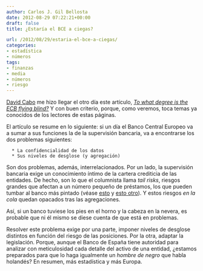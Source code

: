 ```yaml
---
author: Carlos J. Gil Bellosta
date: 2012-08-29 07:22:21+00:00
draft: false
title: ¿Estaría el BCE a ciegas?

url: /2012/08/29/estaria-el-bce-a-ciegas/
categories:
- estadística
- números
tags:
- finanzas
- media
- números
- riesgo
---
```


[David Cabo](https://twitter.com/dcabo) me hizo llegar el otro día este artículo, _[To what degree is the ECB flying blind?](http://ftalphaville.ft.com/blog/2012/08/07/1109211/to-what-degree-is-the-ecb-flying-blind/)_ Y con buen criterio, porque, como veremos, toca temas ya conocidos de los lectores de estas páginas.

El artículo se resume en lo siguiente: si un día el Banco Central Europeo va a sumar a sus funciones la de la supervisión bancaria, va a encontrarse los dos problemas siguientes:



	  * La confidencialidad de los datos
	  * Sus niveles de desglose (y agregación)

Son dos problemas, además, interrelacionados. Por un lado, la supervisión bancaria exige un conocimiento íntimo de la cartera crediticia de las entidades. De hecho, son lo que el columnista llama _tail risks_, riesgos grandes que afectan a un número pequeño de préstamos, los que pueden tumbar al banco más pintado (véase [esto](http://www.datanalytics.com/blog/2012/06/12/por-que-me-quejo-del-banco-de-espana/) y [esto otro](http://www.datanalytics.com/blog/2012/06/22/las-auditorias-bancaria-de-ayer/)). Y estos riesgos _en la cola_ quedan opacados tras las agregaciones.

Así, si un banco tuviese los pies en el horno y la cabeza en la nevera, es probable que ni él mismo se diese cuenta de que está en problemas.

Resolver este problema exige por una parte, imponer niveles de desglose distintos en función del riesgo de las posiciones. Por la otra, adaptar la legislación. Porque, aunque el Banco de España tiene autoridad para analizar con meticulosidad cada detalle del activo de una entidad, ¿estamos preparados para que lo haga igualmente un _hombre de negro_ que habla holandés? En resumen, más estadística y más Europa.
